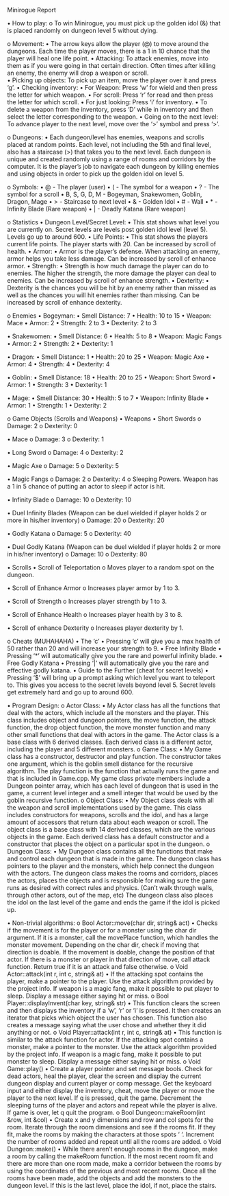 
Minirogue Report


•	How to play:
o	To win Minirogue, you must pick up the golden idol (&) that is placed randomly on dungeon level 5 without dying.

o	Movement: 
•	The arrow keys allow the player (@) to move around the dungeons. Each time the player moves, there is a 1 in 10 chance that the player will heal one life point. 
•	Attacking: To attack enemies, move into them as if you were going in that certain direction. Often times after killing an enemy, the enemy will drop a weapon or scroll.  
•	Picking up objects: To pick up an item, move the player over it and press ‘g’.
•	Checking inventory:
•	For Weapon: Press ‘w’ for wield and then press the letter for which weapon.
•	For scroll: Press ‘r’ for read and then press the letter for which scroll.
•	For just looking: Press ‘i’ for inventory.
•	To delete a weapon from the inventory, press ‘D’ while in inventory and then select the letter corresponding to the weapon. 
•	Going on to the next level: To advance player to the next level, move over the ‘>’ symbol and press ‘>’. 
 
o	Dungeons: 
•	Each dungeon/level has enemies, weapons and scrolls placed at random points. Each level, not including the 5th and final level, also has a staircase (>) that takes you to the next level. Each dungeon is unique and created randomly using a range of rooms and corridors by the computer. It is the player’s job to navigate each dungeon by killing enemies and using objects in order to pick up the golden idol on level 5.


o	Symbols:
•	@ - The player (user)
•	( - The symbol for a weapon
•	? - The symbol for a scroll
•	B, S, G, D, M - Bogeyman, Snakewomen, Goblin, Dragon, Mage 
•	> - Staircase to next level
•	& - Golden Idol
•	# - Wall
•	* - Infinity Blade (Rare weapon)
•	| - Deadly Katana (Rare weapon)

o	Statistics
•	Dungeon Level/Secret Level:
•	This stat shows what level you are currently on. Secret levels are levels post golden idol level (level 5). Levels go up to around 600.
•	Life Points: 
•	This stat shows the players current life points. The player starts with 20. Can be increased by scroll of health.
•	Armor: 
•	Armor is the player’s defense. When attacking an enemy, armor helps you take less damage. Can be increased by scroll of enhance armor.
•	Strength:
•	Strength is how much damage the player can do to enemies. The higher the strength, the more damage the player can deal to enemies. Can be increased by scroll of enhance strength. 
•	Dexterity:
•	Dexterity is the chances you will be hit by an enemy rather than missed as well as the chances you will hit enemies rather than missing. Can be increased by scroll of enhance dexterity. 

o	Enemies
•	Bogeyman: 
•	Smell Distance: 7
•	Health: 10 to 15
•	Weapon: Mace 
•	Armor: 2
•	Strength: 2 to 3
•	Dexterity: 2 to 3

•	Snakewomen:
•	Smell Distance: 6
•	Health: 5 to 8
•	Weapon: Magic Fangs
•	Armor: 2
•	Strength: 2 
•	Dexterity: 1

•	Dragon:
•	Smell Distance: 1
•	Health: 20 to 25
•	Weapon: Magic Axe
•	Armor: 4
•	Strength: 4
•	Dexterity: 4

•	Goblin:
•	Smell Distance: 18
•	Health: 20 to 25
•	Weapon: Short Sword
•	Armor: 1
•	Strength: 3
•	Dexterity: 1

•	Mage:
•	Smell Distance: 30
•	Health: 5 to 7
•	Weapon: Infinity Blade
•	Armor: 1
•	Strength: 1
•	Dexterity: 2

o	Game Objects (Scrolls and Weapons)
•	Weapons
•	Short Swords
o	Damage: 2
o	Dexterity: 0

•	Mace
o	Damage: 3
o	Dexterity: 1

•	Long Sword
o	Damage: 4
o	Dexterity: 2

•	Magic Axe
o	Damage: 5
o	Dexterity: 5

•	Magic Fangs
o	Damage: 2
o	Dexterity: 4
o	Sleeping Powers. Weapon has a 1 in 5 chance of putting an actor to sleep if actor is hit. 

•	Infinity Blade
o	Damage: 10
o	Dexterity: 10

•	Duel Infinity Blades (Weapon can be duel wielded if player holds 2 or more in his/her inventory)
o	Damage: 20
o	Dexterity: 20

•	Godly Katana
o	Damage: 5
o	Dexterity: 40

•	Duel Godly Katana (Weapon can be duel wielded if player holds 2 or more in his/her inventory)
o	Damage: 10
o	Dexterity: 80

•	Scrolls
•	Scroll of Teleportation
o	Moves player to a random spot on the dungeon.

•	Scroll of Enhance Armor
o	Increases player armor by 1 to 3.

•	Scroll of Strength
o	Increases player strength by 1 to 3.

•	Scroll of Enhance Health
o	Increases player health by 3 to 8.

•	Scroll of enhance Dexterity
o	Increases player dexterity by 1.

o	Cheats (MUHAHAHA)
•	The ‘c’
•	Pressing ‘c’ will give you a max health of 50 rather than 20 and will increase your strength to 9. 
•	Free Infinity Blade
•	Pressing ‘*’ will automatically give you the rare and powerful infinity blade. 
•	Free Godly Katana
•	Pressing ‘|’ will automatically give you the rare and effective godly katana. 
•	Guide to the Further (cheat for secret levels)
•	Pressing ‘$’ will bring up a prompt asking which level you want to teleport to. This gives you access to the secret levels beyond level 5. Secret levels get extremely hard and go up to around 600. 

•	Program Design: 
o	Actor Class:
•	My Actor class has all the functions that deal with the actors, which include all the monsters and the player. This class includes object and dungeon pointers, the move function, the attack function, the drop object function, the move monster function and many other small functions that deal with actors in the game. The Actor class is a base class with 6 derived classes. Each derived class is a different actor, including the player and 5 different monsters. 
o	Game Class:
•	My Game class has a constructor, destructor and play function. The constructor takes one argument, which is the goblin smell distance for the recursive algorithm. The play function is the function that actually runs the game and that is included in Game.cpp. My game class private members include a Dungeon pointer array, which has each level of dungeon that is used in the game, a current level integer and a smell integer that would be used by the goblin recursive function. 
o	Object Class:
•	My Object class deals with all the weapon and scroll implementations used by the game. This class includes constructors for weapons, scrolls and the idol, and has a large amount of accessors that return data about each weapon or scroll. The object class is a base class with 14 derived classes, which are the various objects in the game. Each derived class has a default constructor and a constructor that places the object on a particular spot in the dungeon. 
o	Dungeon Class:
•	My Dungeon class contains all the functions that make and control each dungeon that is made in the game. The dungeon class has pointers to the player and the monsters, which help connect the dungeon with the actors. The dungeon class makes the rooms and corridors, places the actors, places the objects and is responsible for making sure the game runs as desired with correct rules and physics. (Can’t walk through walls, through other actors, out of the map, etc) The dungeon class also places the idol on the last level of the game and ends the game if the idol is picked up. 



•	Non-trivial algorithms:
o	Bool Actor::move(char dir, string& act)
•	Checks if the movement is for the player or for a monster using the char dir argument. If it is a monster, call the movePlace function, which handles the monster movement. Depending on the char dir, check if moving that direction is doable. If the movement is doable, change the position of that actor. If there is a monster or player in that direction of move, call attack function. Return true if it is an attack and false otherwise. 
o	Void Actor::attack(int r, int c, string& at)
•	If the attacking spot contains the player, make a pointer to the player. Use the attack algorithm provided by the project info. If weapon is a magic fang, make it possible to put player to sleep. Display a message either saying hit or miss.
o	Bool Player::displayInvent(char key, string& str)
•	This function clears the screen and then displays the inventory if a ‘w’, ‘r’ or ‘i’ is pressed. It then creates an iterator that picks which object the user has chosen. This function also creates a message saying what the user chose and whether they it did anything or not. 
o	Void Player::attack(int r, int c, string& at)
•	This function is similar to the attack function for actor. If the attacking spot contains a monster, make a pointer to the monster. Use the attack algorithm provided by the project info. If weapon is a magic fang, make it possible to put monster to sleep. Display a message either saying hit or miss.
o	Void Game::play()
•	Create a player pointer and set message bools. Check for dead actors, heal the player, clear the screen and display the current dungeon display and current player or comp message. Get the keyboard input and either display the inventory, cheat, move the player or move the player to the next level. If q is pressed, quit the game. Decrement the sleeping turns of the player and actors and repeat while the player is alive. If game is over, let q quit the program. 
o	Bool Dungeon::makeRoom(int &row, int &col)
•	Create x and y dimensions and row and col spots for the room. Iterate through the room dimensions and see if the rooms fit. If they fit, make the rooms by making the characters at those spots ‘ ‘. Increment the number of rooms added and repeat until all the rooms are added. 
o	Void Dungeon::make()
•	While there aren’t enough rooms in the dungeon, make a room by calling the makeRoom function. If the most recent room fit and there are more than one room made, make a corridor between the rooms by using the coordinates of the previous and most recent rooms. Once all the rooms have been made, add the objects and add the monsters to the dungeon level. If this is the last level, place the idol, if not, place the stairs. 
